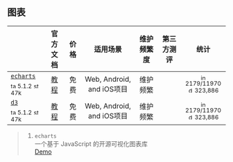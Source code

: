 ## 图表
|  | 官方文档 | 价格 | 适用场景 | 维护频繁度 | 第三方测评 | 统计 |
|---|:---:|:---:|:---:|:---:|:---:|:---:|
| [`echarts`](https://echarts.apache.org/zh/index.html)<div><sub><a href="https://www.npmjs.com/package/echarts" target="_blank" title="npm version"><img src="../ReadmeSrc/img/tag.svg" width="12" alt="tag" /></a> 5.1.2</sub> <sub><a href="https://github.com/apache/echarts/stargazers" target="_blank" title="stars on Github"><img src="../ReadmeSrc/img/star.svg" width="12" alt="star" /></a> 47k</sub></div> | [教程](https://echarts.apache.org/zh/tutorial.html#5%20%E5%88%86%E9%92%9F%E4%B8%8A%E6%89%8B%20ECharts) | 免费 | Web, Android, and iOS项目 | 维护频繁 |  | <div><sub><a href="https://github.com/google/fonts/issues" target="_blank" title="open / closed issues"><img src="../ReadmeSrc/img/info.svg" width="12" alt="info" /></a> 2179/11970</sub></div><div><sub><a href="https://www.npmjs.com/package/echarts" target="_blank" title="weekly downloads"><img src="../ReadmeSrc/img/download.svg" width="12" alt="download" /></a> 323,886</sub></div> |
| [`d3`](https://echarts.apache.org/zh/index.html)<div><sub><a href="https://www.npmjs.com/package/echarts" target="_blank" title="npm version"><img src="../ReadmeSrc/img/tag.svg" width="12" alt="tag" /></a> 5.1.2</sub> <sub><a href="https://github.com/apache/echarts/stargazers" target="_blank" title="stars on Github"><img src="../ReadmeSrc/img/star.svg" width="12" alt="star" /></a> 47k</sub></div> | [教程](https://echarts.apache.org/zh/tutorial.html#5%20%E5%88%86%E9%92%9F%E4%B8%8A%E6%89%8B%20ECharts) | 免费 | Web, Android, and iOS项目 | 维护频繁 |  | <div><sub><a href="https://github.com/google/fonts/issues" target="_blank" title="open / closed issues"><img src="../ReadmeSrc/img/info.svg" width="12" alt="info" /></a> 2179/11970</sub></div><div><sub><a href="https://www.npmjs.com/package/echarts" target="_blank" title="weekly downloads"><img src="../ReadmeSrc/img/download.svg" width="12" alt="download" /></a> 323,886</sub></div> |
>1. `echarts`<br>
    一个基于 JavaScript 的开源可视化图表库<br>
    [Demo](https://echarts.apache.org/examples/zh/index.html)